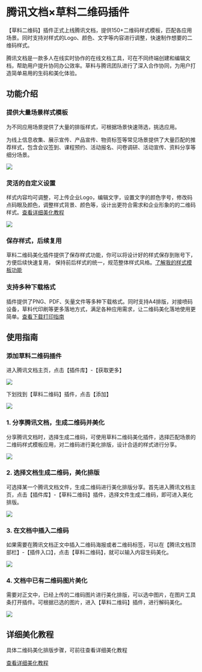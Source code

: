 # 腾讯文档×草料二维码插件

【草料二维码】插件正式上线腾讯文档，提供150+二维码样式模板，匹配各应用场景。同时支持对样式的Logo、颜色、文字等内容进行调整，快速制作想要的二维码样式。

腾讯文档是一款多人在线实时协作的在线文档工具，可在不同终端创建和编辑文档，帮助用户提升协同办公效率。草料与腾讯团队进行了深入合作协同，为用户打造简单易用的生码和美化体验。

## 功能介绍

### 提供大量场景样式模板

为不同应用场景提供了大量的排版样式，可根据场景快速筛选，挑选应用。

为线上信息收集、展示宣传、产品宣传、物资标签等常见场景提供了大量匹配的推荐样式，包含会议签到、课程预约、活动报名、问卷调研、活动宣传、资料分享等细分场景。

![](//blogcdnimg.clewm.net/2023/06/7_16861285106112.png?x-oss-process=image/auto-orient,1/quality,q_50/format,jpg)

### 灵活的自定义设置

样式内容均可调整，可上传企业Logo，编辑文字，设置文字的颜色字号，修改码点码眼及颜色，调整样式背景、颜色等，设计出更符合需求和企业形象的的二维码样式。[查看详细美化教程](https://cli.im/help/48435)

![](//blogcdnimg.clewm.net/2023/06/6_16861273859117.png?x-oss-process=image/auto-orient,1/quality,q_50/format,jpg)

### 保存样式，后续复用

草料二维码美化插件提供了保存样式功能，你可以将设计好的样式保存到账号下，方便后续快速复用， 保持前后样式的统一，规范整体样式风格。[了解我的样式模板功能](https://cli.im/help/48278)

### 支持多种下载格式

插件提供了PNG、PDF、矢量文件等多种下载格式。同时支持A4排版，对接喷码设备，草料代印刷等更多落地方式，满足各种应用需求，让二维码美化落地使用更简单。[查看下载打印指南](https://cli.im/help/49343)

## 使用指南

### 添加草料二维码插件

进入腾讯文档主页，点击【插件库】-【获取更多】

![](//blogcdnimg.clewm.net/2023/06/5_16861274072587.png?x-oss-process=image/auto-orient,1/quality,q_50/format,jpg)

下划找到【草料二维码】插件，点击【添加】

![](//blogcdnimg.clewm.net/2023/06/4_16861391808114.png?x-oss-process=image/auto-orient,1/quality,q_50/format,jpg)

### 1. 分享腾讯文档，生成二维码并美化

分享腾讯文档时，选择生成二维码，可使用草料二维码美化插件，选择匹配场景的二维码样式模板应用，对二维码进行美化排版，设计合适的样式进行分享。

![](//blogcdnimg.clewm.net/2023/06/分享_16861390397360.png?x-oss-process=image/auto-orient,1/quality,q_50/format,jpg)

### 2. 选择文档生成二维码，美化排版

可选择某一个腾讯文档文件，生成二维码进行美化排版分享。首先进入腾讯文档主页，点击【插件库】-【草料二维码】插件，选择文件生成二维码，即可进入美化排版。

![](//blogcdnimg.clewm.net/2023/06/3_16861274370507.png?x-oss-process=image/auto-orient,1/quality,q_50/format,jpg)

### 3. 在文档中插入二维码

如果需要在腾讯文档正文中插入二维码海报或者二维码标签，可以在【腾讯文档顶部栏】-【插件入口】，点击【草料二维码】，就可以输入内容生码美化。

![](//blogcdnimg.clewm.net/2023/06/2_16861274514092.png?x-oss-process=image/auto-orient,1/quality,q_50/format,jpg)

### 4. 文档中已有二维码图片美化

需要对正文中，已经上传的二维码图片进行美化排版，可以选中图片，在图片工具条打开插件。可根据已选的图片，进入【草料二维码】插件，进行解码美化。

![](//blogcdnimg.clewm.net/2023/06/1_16861274640062.png?x-oss-process=image/auto-orient,1/quality,q_50/format,jpg)

## 详细美化教程

具体二维码美化排版步骤，可前往查看详细美化教程

[查看详细美化教程](https://cli.im/help/48435)